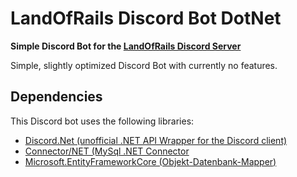 # LandOfRails Discord Bot DotNet
 **Simple Discord Bot for the [LandOfRails Discord Server](https://discord.gg/hKMrchX)**
 
 Simple, slightly optimized Discord Bot with currently no features.

## Dependencies
This Discord bot uses the following libraries:
* [Discord.Net (unofficial .NET API Wrapper for the Discord client)](https://github.com/discord-net/Discord.Net)
* [Connector/NET (MySql .NET Connector](https://dev.mysql.com/downloads/connector/net/)
* [Microsoft.EntityFrameworkCore (Objekt-Datenbank-Mapper)](https://docs.microsoft.com/de-de/ef/)
